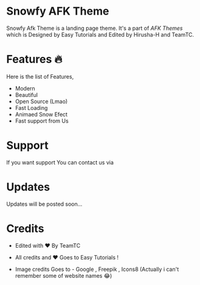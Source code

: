 # Snowfy AFK Theme
Snowfy Afk Theme is a landing page theme. It's a part of *AFK Themes* which is Designed by Easy Tutorials and Edited by Hirusha-H and TeamTC.

# Features 🔥️
Here is the list of Features,

- Modern
- Beautiful
- Open Source (Lmao)
- Fast Loading
- Animaed Snow Efect
- Fast support from Us

# Support
If you want support You can contact us via 

# Updates
Updates will be posted soon...

# Credits

- Edited with ❤️ By TeamTC
- All credits and ❤️ Goes to Easy Tutorials !

- Image credits Goes to - Google , Freepik , Icons8 (Actually i can't remember some of website names 😂️)
